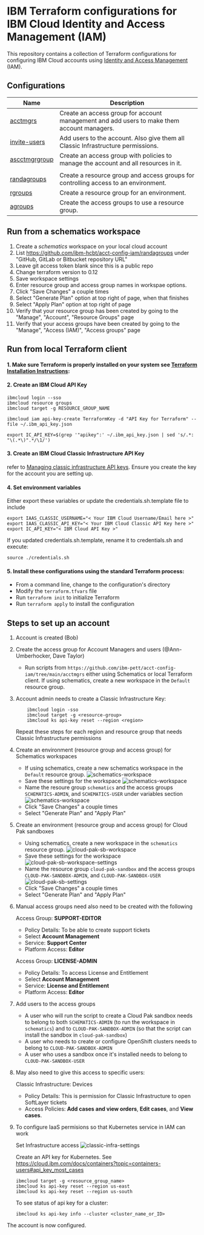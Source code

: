 # IBM Terraform configurations for IBM Cloud Identity and Access Management (IAM)

This repository contains a collection of Terraform configurations for configuring IBM Cloud accounts using [Identity and Access Management](https://cloud.ibm.com/docs/account?topic=account-userroles) (IAM).

## Configurations

| Name | Description |
| ---------------- | ---------------- |
| [acctmgrs](https://github.com/ibm-pett/acct-config-iam/tree/master/acctmgrs) | Create an access group for account management and add users to make them account managers. |
| [invite-users](https://github.com/ibm-pett/acct-config-iam/tree/master/acctmgrs/invite-users) | Add users to the account. Also give them all Classic Infrastructure permissions. |
| [ascctmgrgroup](https://github.com/ibm-pett/acct-config-iam/tree/master/acctmgrs/acctmgrgroup) | Create an access group with policies to manage the account and all resources in it. |
| | |
| [randagroups](https://github.com/ibm-pett/acct-config-iam/tree/master/randagroups) | Create a resource group and access groups for controlling access to an environment. |
| [rgroups](https://github.com/ibm-pett/acct-config-iam/tree/master/randagroups/rgroups) | Create a resource group for an environment. |
| [agroups](https://github.com/ibm-pett/acct-config-iam/tree/master/randagroups/agroups) | Create the access groups to use a resource group. |


## Run from a schematics workspace
1. Create a *schematics* workspace on your local cloud account
2. List https://github.com/ibm-hcbt/acct-config-iam/randagroups under "GitHub, GitLab or Bitbucket repository URL"
3. Leave git access token blank since this is a public repo
4. Change terraform version to 0.12
5. Save workspace settings
5. Enter resource group and access group names in workspae options.
6. Click "Save Changes" a couple times
7. Select "Generate Plan" option at top right of page, when that finishes
8. Select "Apply Plan" option at top right of page
9. Verify that your resource group has been created by going to the "Manage", "Account", "Resource Groups" page
10. Verify that your access groups have been created by going to the "Manage", "Access (IAM)", "Access groups" page

## Run from local Terraform client

#### 1. Make sure Terraform is properly installed on your system see [Terraform Installation Instructions](https://ibm.github.io/cloud-enterprise-examples/iac/setup-environment/#install-terraform): 

#### 2. Create an IBM Cloud API Key
```
ibmcloud login --sso
ibmcloud resource groups
ibmcloud target -g RESOURCE_GROUP_NAME

ibmcloud iam api-key-create TerraformKey -d "API Key for Terraform" --file ~/.ibm_api_key.json

export IC_API_KEY=$(grep '"apikey":' ~/.ibm_api_key.json | sed 's/.*: "\(.*\)".*/\1/')
```
#### 3. Create an IBM Cloud Classic Infrastructure API Key
refer to [Managing classic infrastructure API keys](https://cloud.ibm.com/docs/account?topic=account-classic_keys). Ensure you create the key for the account you are setting up. 

#### 4. Set environment variables

Either export these variables or update the credentials.sh.template file to include
```
export IAAS_CLASSIC_USERNAME="< Your IBM Cloud Username/Email here >"
export IAAS_CLASSIC_API_KEY="< Your IBM Cloud Classic API Key here >"
export IC_API_KEY="< IBM Cloud API Key >"
```
If you updated credentials.sh.template, rename it to credentials.sh and execute:
```
source ./credentials.sh
```

#### 5. Install these configurations using the standard Terraform process:
- From a command line, change to the configuration's directory
- Modify the `terraform.tfvars` file
- Run `terraform init` to initialize Terraform
- Run `terraform apply` to install the configuration

## Steps to set up an account

1. Account is created (Bob)

2. Create the access group for Account Managers and users (@Ann-Umberhocker, Dave Taylor)
    - Run scripts from `https://github.com/ibm-pett/acct-config-iam/tree/main/acctmgrs` either using Schematics or local Terraform client. If using schematics, create a new workspace in the `Default` resource group.
    
3. Account admin needs to create a Classic Infrastructure Key:
    ```
        ibmcloud login -sso
        ibmcloud target -g <resource-group>
        ibmcloud ks api-key reset --region <region>
    ```
    Repeat these steps for each region and resource group that needs Classic Infrastructure permissions

3. Create an environment (resource group and access group) for Schematics workspaces 
    - If using schematics, create a new schematics workspace in the `Default` resource group.
    ![schematics-workspace](./images/create-schematics.png)
    - Save these settings for the workspace
    ![schematics-workspace](./images/schematics-workspace-settings.png)
    - Name the resoure group `schematics` and the access groups `SCHEMATICS-ADMIN`, and `SCHEMATICS-USER` under variables section
    ![schematics-workspace](./images/schematics-settings.png)
    - Click "Save Changes" a couple times
    - Select "Generate Plan" and "Apply Plan"
4. Create an environment (resource group and access group) for Cloud Pak sandboxes
    - Using schematics, create a new workspace in the `schematics` resource group.
    ![cloud-pak-sb-workspace](./images/create-cloud-pak-sb.png)
    - Save these settings for the workspace
    ![cloud-pak-sb-workspace-settings](./images/cloud-pak-sb-workspace-settings.png)
    - Name the resource group `cloud-pak-sandbox` and the access groups `CLOUD-PAK-SANDBOX-ADMIN`, and `CLOUD-PAK-SANDBOX-USER`
    ![cloud-pak-sb-settings](./images/cloud-pak-sb-settings.png)
    - Click "Save Changes" a couple times
    - Select "Generate Plan" and "Apply Plan"

    
6. Manual access groups need also need to be created with the following 

    Access Group: **SUPPORT-EDITOR**
    - Policy Details: To be able to create support tickets
    - Select **Account Management**
    - Service: **Support Center**
    - Platform Access: **Editor**
        
    Access Group: **LICENSE-ADMIN**
    - Policy Details: To access License and Entitlement
    - Select **Account Management**
    - Service: **License and Entitlement**
    - Platform Access: **Editor**
        

5. Add users to the access groups
    - A user who will run the script to create a Cloud Pak sandbox needs to belong to both `SCHEMATICS-ADMIN` (to run the workspace in `schematics`) and to `CLOUD-PAK-SANDBOX-ADMIN` (so that the script can install the sandbox in `cloud-pak-sandbox`)
    - A user who needs to create or configure OpenShift clusters needs to belong to `CLOUD-PAK-SANDBOX-ADMIN`
    - A user who uses a sandbox once it's installed needs to belong to `CLOUD-PAK-SANDBOX-USER`
        
7. May also need to give this access to specific users:

    Classic Infrastructure: Devices
    - Policy Details:  This is permission for Classic Infrastructure to open SoftLayer tickets
    - Access Policies: **Add cases and view orders**, **Edit cases**, and **View cases**.
    
8. To configure IaaS permisions so that Kubernetes service in IAM can work

    Set Infrastructure access
    ![classic-infra-settings](./images/classic-infra-settings.png)
    
    Create an API key for Kubernetes. See https://cloud.ibm.com/docs/containers?topic=containers-users#api_key_most_cases

    ```
    ibmcloud target -g <resource_group_name>
    ibmcloud ks api-key reset --region us-east
    ibmcloud ks api-key reset --region us-south
    ```
    To see status of api key for a cluster:
    ```
    ibmcloud ks api-key info --cluster <cluster_name_or_ID>
    ```
    
The account is now configured.
